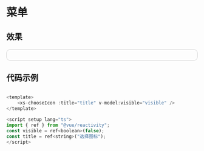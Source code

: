 # 菜单
## 效果
<div style="padding:1em; border:1px solid #ccc;border-radius:10px;margin-top:20px;">
   <ClientOnly>
   <xs-chooseIcon :title="title" v-model:visible="visible" />
   </ClientOnly>
</div>

<script setup >
import { ref } from "vue";

const visible = ref(false);
const title = ref("选择图标");
</script>

## 代码示例

```js

<template>
	<xs-chooseIcon :title="title" v-model:visible="visible" />
</template>

<script setup lang="ts">
import { ref } from "@vue/reactivity";
const visible = ref<boolean>(false);
const title = ref<string>("选择图标");
</script>



```